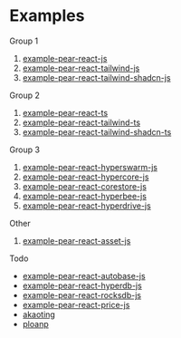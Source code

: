 # Examples
Group 1
1. [example-pear-react-js](https://github.com/peertecho/example-pear-react-js)
2. [example-pear-react-tailwind-js](https://github.com/peertecho/example-pear-react-tailwind-js)
3. [example-pear-react-tailwind-shadcn-js](https://github.com/peertecho/example-pear-react-tailwind-shadcn-js)

Group 2
1. [example-pear-react-ts](https://github.com/peertecho/example-pear-react-ts)
2. [example-pear-react-tailwind-ts](https://github.com/peertecho/example-pear-react-tailwind-ts)
3. [example-pear-react-tailwind-shadcn-ts](https://github.com/peertecho/example-pear-react-tailwind-shadcn-ts)

Group 3
1. [example-pear-react-hyperswarm-js](https://github.com/peertecho/example-pear-react-hyperswarm-js)
2. [example-pear-react-hypercore-js](https://github.com/peertecho/example-pear-react-hypercore-js)
3. [example-pear-react-corestore-js](https://github.com/peertecho/example-pear-react-corestore-js)
4. [example-pear-react-hyperbee-js](https://github.com/peertecho/example-pear-react-hyperbee-js)
5. [example-pear-react-hyperdrive-js](https://github.com/peertecho/example-pear-react-hyperdrive-js)

Other
1. [example-pear-react-asset-js](https://github.com/peertecho/example-pear-react-asset-js)

Todo
- [example-pear-react-autobase-js](https://github.com/peertecho/example-pear-react-autobase-js)
- [example-pear-react-hyperdb-js](https://github.com/peertecho/example-pear-react-hyperdb-js)
- [example-pear-react-rocksdb-js](https://github.com/peertecho/example-pear-react-rocksdb-js)
- [example-pear-react-price-js](https://github.com/peertecho/example-pear-react-price-js)
- [akaoting](https://github.com/peertecho/akaoting)
- [ploanp](https://github.com/peertecho/ploanp)
